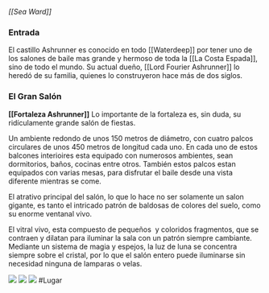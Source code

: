 *[[Sea Ward]]*

### Entrada
El castillo Ashrunner es conocido en todo [[Waterdeep]] por tener uno de los salones de baile mas grande y hermoso de toda la [[La Costa Espada]], sino de todo el mundo. Su actual dueño, [[Lord Fourier Ashrunner]] lo heredó de su familia, quienes lo construyeron hace más de dos siglos.

### El Gran Salón
**[[Fortaleza Ashrunner]]**
Lo importante de la fortaleza es, sin duda, su ridículamente grande salón de fiestas. 

Un ambiente redondo de unos 150 metros de diámetro, con cuatro palcos circulares de unos 450 metros de longitud cada uno. En cada uno de estos balcones interioires esta equipado con numerosos ambientes, sean dormitorios, baños, cocinas entre otros. También estos palcos estan equipados con varias mesas, para disfrutar el baile desde una vista diferente mientras se come.

El atrativo principal del salón, lo que lo hace no ser solamente un salon gigante, es tanto el intricado patrón de baldosas de colores del suelo, como su enorme ventanal vivo.

El vitral vivo, esta compuesto de pequeños  y coloridos fragmentos, que se contraen y dilatan para iluminar la sala con un patrón siempre cambiante. Mediante un sistema de magia y espejos, la luz de luna se concentra siempre sobre el cristal, por lo que el salón entero puede iluminarse sin necesidad ninguna de lamparas o velas.

![](FortAshrunnerLight.jpg)
![](FortAshrunnerDark.jpg)
![](FortAshrunnerDMNotes.jpg)
#Lugar